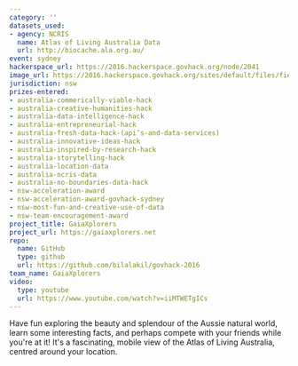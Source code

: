 ```yaml
---
category: ''
datasets_used:
- agency: NCRIS
  name: Atlas of Living Australia Data
  url: http://biocache.ala.org.au/
event: sydney
hackerspace_url: https://2016.hackerspace.govhack.org/node/2041
image_url: https://2016.hackerspace.govhack.org/sites/default/files/field/image/Screen%20Shot%202016-07-31%20at%203.41.29%20PM.png
jurisdiction: nsw
prizes-entered:
- australia-commerically-viable-hack
- australia-creative-humanities-hack
- australia-data-intelligence-hack
- australia-entrepreneurial-hack
- australia-fresh-data-hack-(api’s-and-data-services)
- australia-innovative-ideas-hack
- australia-inspired-by-research-hack
- australia-storytelling-hack
- australia-location-data
- australia-ncris-data
- australia-no-boundaries-data-hack
- nsw-acceleration-award
- nsw-acceleration-award-govhack-sydney
- nsw-most-fun-and-creative-use-of-data
- nsw-team-encouragement-award
project_title: GaiaXplorers
project_url: https://gaiaxplorers.net
repo:
  name: GitHub
  type: github
  url: https://github.com/bilalakil/govhack-2016
team_name: GaiaXplorers
video:
  type: youtube
  url: https://www.youtube.com/watch?v=iiMTWETgICs
---
```


Have fun exploring the beauty and splendour of the Aussie natural world, learn some interesting facts, and perhaps compete with your friends while you're at it! It's a fascinating, mobile view of the Atlas of Living Australia, centred around your location.